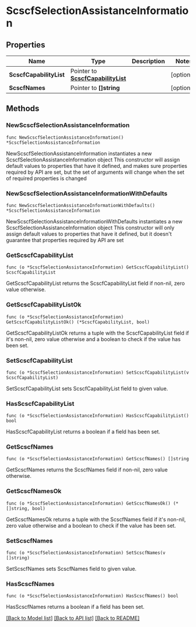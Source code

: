# ScscfSelectionAssistanceInformation

## Properties

Name | Type | Description | Notes
------------ | ------------- | ------------- | -------------
**ScscfCapabilityList** | Pointer to [**ScscfCapabilityList**](ScscfCapabilityList.md) |  | [optional] 
**ScscfNames** | Pointer to **[]string** |  | [optional] 

## Methods

### NewScscfSelectionAssistanceInformation

`func NewScscfSelectionAssistanceInformation() *ScscfSelectionAssistanceInformation`

NewScscfSelectionAssistanceInformation instantiates a new ScscfSelectionAssistanceInformation object
This constructor will assign default values to properties that have it defined,
and makes sure properties required by API are set, but the set of arguments
will change when the set of required properties is changed

### NewScscfSelectionAssistanceInformationWithDefaults

`func NewScscfSelectionAssistanceInformationWithDefaults() *ScscfSelectionAssistanceInformation`

NewScscfSelectionAssistanceInformationWithDefaults instantiates a new ScscfSelectionAssistanceInformation object
This constructor will only assign default values to properties that have it defined,
but it doesn't guarantee that properties required by API are set

### GetScscfCapabilityList

`func (o *ScscfSelectionAssistanceInformation) GetScscfCapabilityList() ScscfCapabilityList`

GetScscfCapabilityList returns the ScscfCapabilityList field if non-nil, zero value otherwise.

### GetScscfCapabilityListOk

`func (o *ScscfSelectionAssistanceInformation) GetScscfCapabilityListOk() (*ScscfCapabilityList, bool)`

GetScscfCapabilityListOk returns a tuple with the ScscfCapabilityList field if it's non-nil, zero value otherwise
and a boolean to check if the value has been set.

### SetScscfCapabilityList

`func (o *ScscfSelectionAssistanceInformation) SetScscfCapabilityList(v ScscfCapabilityList)`

SetScscfCapabilityList sets ScscfCapabilityList field to given value.

### HasScscfCapabilityList

`func (o *ScscfSelectionAssistanceInformation) HasScscfCapabilityList() bool`

HasScscfCapabilityList returns a boolean if a field has been set.

### GetScscfNames

`func (o *ScscfSelectionAssistanceInformation) GetScscfNames() []string`

GetScscfNames returns the ScscfNames field if non-nil, zero value otherwise.

### GetScscfNamesOk

`func (o *ScscfSelectionAssistanceInformation) GetScscfNamesOk() (*[]string, bool)`

GetScscfNamesOk returns a tuple with the ScscfNames field if it's non-nil, zero value otherwise
and a boolean to check if the value has been set.

### SetScscfNames

`func (o *ScscfSelectionAssistanceInformation) SetScscfNames(v []string)`

SetScscfNames sets ScscfNames field to given value.

### HasScscfNames

`func (o *ScscfSelectionAssistanceInformation) HasScscfNames() bool`

HasScscfNames returns a boolean if a field has been set.


[[Back to Model list]](../README.md#documentation-for-models) [[Back to API list]](../README.md#documentation-for-api-endpoints) [[Back to README]](../README.md)


